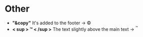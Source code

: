# Other 

- **"&copy"**  It's added to the footer -> &copy;
- **< sup > ™ < /sup >** The text slightly above the main text -> <sup>™</sup>
